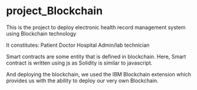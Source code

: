 # project_Blockchain

This is the project to deploy electronic health record management system using Blockchain technology

It constitutes:
Patient
Doctor
Hospital Admin/lab technician


Smart contracts are some entity that is defined in blockchain. Here, Smart contract is written using js as Solidity is similar to javascript.

And deploying the blockchain, we used the IBM Blockchain extension which provides us with the ability to deploy our very own Blockchain.


